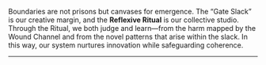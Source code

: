 Boundaries are not prisons but canvases for emergence. The “Gate Slack” is our creative margin, and the **Reflexive Ritual** is our collective studio. Through the Ritual, we both judge and learn—from the harm mapped by the Wound Channel and from the novel patterns that arise within the slack. In this way, our system nurtures innovation while safeguarding coherence.

___